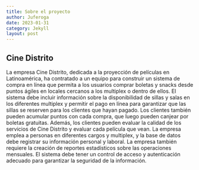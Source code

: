 ```yaml
---
title: Sobre el proyecto
author: Juferoga
date: 2023-01-31
category: Jekyll
layout: post
---
```


## Cine Distrito

La empresa Cine Distrito, dedicada a la proyección de películas en Latinoamérica, ha contratado a un equipo para construir un sistema de compra en línea que permita a los usuarios comprar boletas y snacks desde puntos ágiles en locales cercanos a los multiplex o dentro de ellos. El sistema debe incluir información sobre la disponibilidad de sillas y salas en los diferentes multiplex y permitir el pago en línea para garantizar que las sillas se reserven para los clientes que hayan pagado. Los clientes también pueden acumular puntos con cada compra, que luego pueden canjear por boletas gratuitas. Además, los clientes pueden evaluar la calidad de los servicios de Cine Distrito y evaluar cada película que vean. La empresa emplea a personas en diferentes cargos y multiplex, y la base de datos debe registrar su información personal y laboral. La empresa también requiere la creación de reportes estadísticos sobre las operaciones mensuales. El sistema debe tener un control de acceso y autenticación adecuado para garantizar la seguridad de la información.
